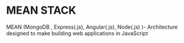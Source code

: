 # MEAN STACK
 MEAN (MongoDB ,  Express(.js), Angular(.js), Node(.js) )- Architecture designed to make building web applications in JavaScript 
